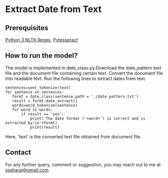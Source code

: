 # Extract Date from Text

## Prerequisites
 [Python 3](https://www.python.org/downloads/),[NLTK](https://pypi.org/project/nltk/),[Regex](https://pypi.org/project/regex/),
 [Pytesseract](https://pypi.org/project/pytesseract/)
 
## How to run the model?
 The model is implemented in date_class.py.Download the date_pattern text file and the document file containing certain text. Convert the document file into readable text. Run the following lines to extract dates from text.
 `````````
sentences=sent_tokenize(text)
for sentence in sentences:
    formt = date_class(sentence,path = './date_pattern.txt')
    result = formt.date_extract()
    words=word_tokenize(sentence)
    for word in words:
        if result == 'yes':
            print('The date format ('+word+') is correct and is extracted by:\n'+formt)
            print(result)
 `````````
 Here, 'text' is the converted text file obtained from document file.

## Contact
For any further query, comment or suggestion, you may reach out to me at ssaharaj@gmail.com
